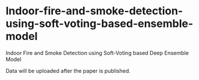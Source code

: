 # Indoor-fire-and-smoke-detection-using-soft-voting-based-ensemble-model
Indoor Fire and Smoke Detection using Soft-Voting based Deep Ensemble Model

Data will be uploaded after the paper is published.

